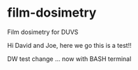 # film-dosimetry
Film dosimetry for DUVS

Hi David and Joe, here we go this is a test!!

DW test change 
... now with BASH terminal
